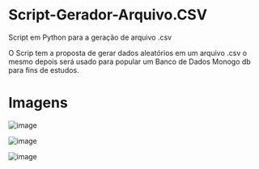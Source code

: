 # Script-Gerador-Arquivo.CSV
Script em Python para a geração de arquivo .csv

O Scrip tem a proposta de gerar dados aleatórios em um arquivo .csv o mesmo depois será usado para popular um Banco de Dados Monogo db para fins de estudos.


# Imagens
![image](https://user-images.githubusercontent.com/102123924/229155702-b03ea01a-e5a5-42e2-873c-63253441fe2d.png)


![image](https://user-images.githubusercontent.com/102123924/229155753-485a984e-dcd0-483e-948c-b0ed3b270b77.png)


![image](https://user-images.githubusercontent.com/102123924/229155793-a979c559-65cd-4287-bd1f-dadb661d5c08.png)
